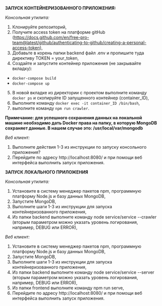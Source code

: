 **ЗАПУСК КОНТЕЙНЕРИЗОВАННОГО ПРИЛОЖЕНИЯ:**

_Консольная утилита:_

1. Клонируйте репозиторий,
2. Получите access token на платформе gitHub (https://docs.github.com/en/free-pro-team@latest/github/authenticating-to-github/creating-a-personal-access-token),
3. Добавьте в корень папки backend файл .env и пропишите туда директиву TOKEN = your_token,
4. Создайте и запустите контейнер приложения (не закрывайте вкладку):

- `docker-compose build`
- `docker-compose up`

5. В новой вкладке из директории с проектом выполните команду `docker ps` и скопируйте ID
   запущенного контейнер (container_ID),
6. Выполните команду `docker exec -it container_ID /bin/bash`,
7. выполните команду `npm run crawler`.

**Примечание: для успешного сохранения данных на локальной машине необходимо дать Docker права на папку, в которую MongoDB сохраняет данные. В нашем случае это: /usr/local/var/mongodb**

_Веб клиент:_

1. Выполните действия 1-3 из инструкции по запуску консольного приложения?
2. Перейдите по адресу http://localhost:8080/ и при помощи веб интерфейса выполнить запуск приложения.

**ЗАПУСК ЛОКАЛЬНОГО ПРИЛОЖЕНИЯ**

_Консольная утилита:_

1. Установите в систему менеджер пакетов npm, программную платформу Node.js и базу данных MongoDB,
2. Запустите MongoDB,
3. Выполните шаги 1-3 из инструкции для запуска контейнеризованного приложения,
4. Из папки backend выполните команду node service/service --crawler (вторым параметром можно указать уровень логирования, например, DEBUG или ERROR),

_Веб клиент:_

1. Установите в систему менеджер пакетов npm, программную платформу Node.js и базу данных MongoDB,
2. Запустите MongoDB,
3. Выполните шаги 1-3 из инструкции для запуска контейнеризованного приложения,
4. Из папки backend выполните команду node service/service --server (вторым параметром можно указать уровень логирования, например, DEBUG или ERROR),
5. Из папки frontend выполните команду npm run serve,
6. Перейдите по адресу http://localhost:8080/ и при помощи веб интерфейса выполнить запуск приложения.
